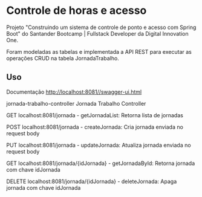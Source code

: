 # Controle de horas e acesso

Projeto "Construindo um sistema de controle de ponto e acesso com Spring Boot" do Santander Bootcamp | Fullstack Developer da Digital Innovation One.

Foram modeladas as tabelas e implementada a API REST para executar as operações CRUD na tabela JornadaTrabalho.

## Uso
Documentação [http://localhost:8081//swagger-ui.html](http://localhost:8081//swagger-ui.html)


jornada-trabalho-controller Jornada Trabalho Controller

GET localhost:8081/jornada - getJornadaList: Retorna lista de jornadas

POST localhost:8081/jornada - createJornada: Cria jornada enviada no request body

PUT localhost:8081/jornada - updateJornada: Atualiza jornada enviada no request body

GET localhost:8081/jornada/{idJornada} - getJornadaById: Retorna jornada com chave idJornada

DELETE localhost:8081/jornada/{idJornada} - deleteJornada: Apaga jornada com chave idJornada
